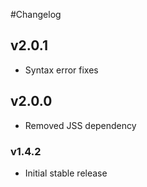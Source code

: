 #Changelog

## v2.0.1

- Syntax error fixes


## v2.0.0

- Removed JSS dependency

### v1.4.2

- Initial stable release